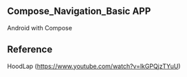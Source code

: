 ## Compose_Navigation_Basic APP
Android with Compose

## Reference 
HoodLap (https://www.youtube.com/watch?v=lkGPQjzTYuU)
